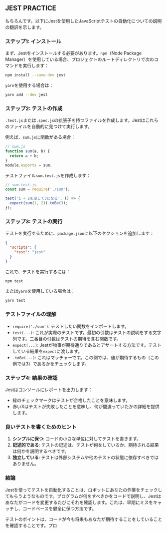 ## JEST PRACTICE

もちろんです。以下にJestを使用したJavaScriptテストの自動化についての説明の翻訳を示します。

### ステップ1: インストール

まず、Jestをインストールする必要があります。`npm`（Node Package Manager）を使用している場合、プロジェクトのルートディレクトリで次のコマンドを実行します：

```bash
npm install --save-dev jest
```

`yarn`を使用する場合は：

```bash
yarn add --dev jest
```

### ステップ2: テストの作成

`.test.js`または`.spec.js`の拡張子を持つファイルを作成します。Jestはこれらのファイルを自動的に見つけて実行します。

例えば、`sum.js`に関数がある場合：

```javascript
// sum.js
function sum(a, b) {
  return a + b;
}
module.exports = sum;
```

テストファイル`sum.test.js`を作成します：

```javascript
// sum.test.js
const sum = require('./sum');

test('1 + 2を足して3になる', () => {
  expect(sum(1, 2)).toBe(3);
});
```

### ステップ3: テストの実行

テストを実行するために、`package.json`に以下のセクションを追加します：

```json
{
  "scripts": {
    "test": "jest"
  }
}
```

これで、テストを実行するには：

```bash
npm test
```

または`yarn`を使用している場合は：

```bash
yarn test
```

### テストファイルの理解

- `require('./sum')`: テストしたい関数をインポートします。
- `test(...)`: これが実際のテストです。最初の引数はテストの説明をする文字列です。二番目の引数はテストの期待を含む関数です。
- `expect(...)`: Jestが物事が期待通りであるとアサートする方法です。テストしている結果を`expect`に渡します。
- `.toBe(...)`: これはマッチャーです。この例では、値が期待するもの（この例では3）であるかをチェックします。

### ステップ4: 結果の確認

Jestはコンソールにレポートを出力します：

- 緑のチェックマークはテストが合格したことを意味します。
- 赤いXはテストが失敗したことを意味し、何が間違っていたかの詳細を提供します。

### 良いテストを書くためのヒント

1. **シンプルに保つ**: コードの小さな単位に対してテストを書きます。
2. **記述的である**: テストの記述は、テストが何をしているか、期待される結果は何かを説明するべきです。
3. **独立している**: テストは外部システムや他のテストの状態に依存すべきではありません。

### 結論

Jestを使ってテストを自動化することは、ロボットにあなたの作業をチェックしてもらうようなものです。プログラムが何をすべきかをコードで説明し、Jestはあなたがコードを変更するたびにそれを確認します。これは、早期にミスをキャッチし、コードベースを健全に保つ方法です。

テストのポイントは、コードが今も将来もあなたが期待することをしていることを確認することです。プロ
